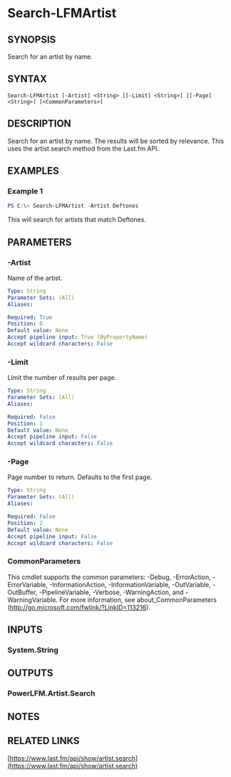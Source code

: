 # Search-LFMArtist

## SYNOPSIS
Search for an artist by name.

## SYNTAX

```
Search-LFMArtist [-Artist] <String> [[-Limit] <String>] [[-Page] <String>] [<CommonParameters>]
```

## DESCRIPTION
Search for an artist by name. The results will be sorted by relevance. This uses the artist.search method from the Last.fm API.

## EXAMPLES

### Example 1
```powershell
PS C:\> Search-LFMArtist -Artist Deftones
```

This will search for artists that match Deftones.

## PARAMETERS

### -Artist
Name of the artist.

```yaml
Type: String
Parameter Sets: (All)
Aliases:

Required: True
Position: 0
Default value: None
Accept pipeline input: True (ByPropertyName)
Accept wildcard characters: False
```

### -Limit
Limit the number of results per page.

```yaml
Type: String
Parameter Sets: (All)
Aliases:

Required: False
Position: 1
Default value: None
Accept pipeline input: False
Accept wildcard characters: False
```

### -Page
Page number to return. Defaults to the first page.

```yaml
Type: String
Parameter Sets: (All)
Aliases:

Required: False
Position: 2
Default value: None
Accept pipeline input: False
Accept wildcard characters: False
```

### CommonParameters
This cmdlet supports the common parameters: -Debug, -ErrorAction, -ErrorVariable, -InformationAction, -InformationVariable, -OutVariable, -OutBuffer, -PipelineVariable, -Verbose, -WarningAction, and -WarningVariable.
For more information, see about_CommonParameters (http://go.microsoft.com/fwlink/?LinkID=113216).

## INPUTS

### System.String

## OUTPUTS

### PowerLFM.Artist.Search

## NOTES

## RELATED LINKS

[https://www.last.fm/api/show/artist.search](https://www.last.fm/api/show/artist.search)
